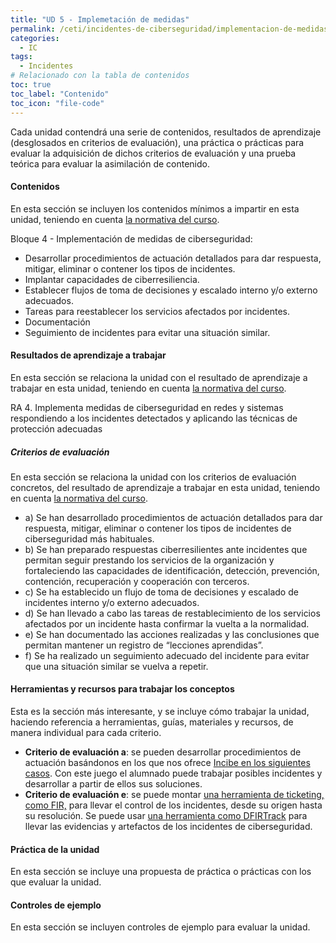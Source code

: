 ```yaml
---
title: "UD 5 - Implemetación de medidas"
permalink: /ceti/incidentes-de-ciberseguridad/implementacion-de-medidas
categories:
  - IC
tags:
  - Incidentes
# Relacionado con la tabla de contenidos
toc: true
toc_label: "Contenido"
toc_icon: "file-code"
---
```


Cada unidad contendrá una serie de contenidos, resultados de aprendizaje (desglosados en criterios de evaluación), una práctica o prácticas para evaluar la adquisición de dichos criterios de evaluación y una prueba teórica para evaluar la asimilación de contenido.

#### Contenidos

En esta sección se incluyen los contenidos mínimos a impartir en esta unidad, teniendo en cuenta [la normativa del curso](https://www.boe.es/diario_boe/txt.php?id=BOE-A-2020-4963).

Bloque 4 - Implementación de medidas de ciberseguridad:

- Desarrollar procedimientos de actuación detallados para dar respuesta, mitigar, eliminar o contener los tipos de incidentes.
- Implantar capacidades de ciberresiliencia.
- Establecer flujos de toma de decisiones y escalado interno y/o externo adecuados.
- Tareas para reestablecer los servicios afectados por incidentes.
- Documentación
- Seguimiento de incidentes para evitar una situación similar.

#### Resultados de aprendizaje a trabajar

En esta sección se relaciona la unidad con el resultado de aprendizaje a trabajar en esta unidad, teniendo en cuenta [la normativa del curso](https://www.boe.es/diario_boe/txt.php?id=BOE-A-2020-4963).

RA 4. Implementa medidas de ciberseguridad en redes y sistemas respondiendo a los incidentes detectados y aplicando las técnicas de protección adecuadas

##### Criterios de evaluación

En esta sección se relaciona la unidad con los criterios de evaluación concretos, del resultado de aprendizaje a trabajar en esta unidad, teniendo en cuenta [la normativa del curso](https://www.boe.es/diario_boe/txt.php?id=BOE-A-2020-4963).

- a) Se han desarrollado procedimientos de actuación detallados para dar respuesta, mitigar, eliminar o contener los tipos de incidentes de ciberseguridad más habituales.
- b) Se han preparado respuestas ciberresilientes ante incidentes que permitan seguir prestando los servicios de la organización y fortaleciendo las capacidades de identificación, detección, prevención, contención, recuperación y cooperación con terceros.
- c) Se ha establecido un flujo de toma de decisiones y escalado de incidentes interno y/o externo adecuados.
- d) Se han llevado a cabo las tareas de restablecimiento de los servicios afectados por un incidente hasta confirmar la vuelta a la normalidad.
- e) Se han documentado las acciones realizadas y las conclusiones que permitan mantener un registro de “lecciones aprendidas”.
- f) Se ha realizado un seguimiento adecuado del incidente para evitar que una situación similar se vuelva a repetir.

#### Herramientas y recursos para trabajar los conceptos

Esta es la sección más interesante, y se incluye cómo trabajar la unidad, haciendo referencia a herramientas, guías, materiales y recursos, de manera individual para cada criterio.

- **Criterio de evaluación a**: se pueden desarrollar procedimientos de actuación basándonos en los que nos ofrece [Incibe en los siguientes casos](https://www.incibe.es/protege-tu-empresa/juego-rol-pyme-seguridad). Con este juego el alumnado puede trabajar posibles incidentes y desarrollar a partir de ellos sus soluciones.
- **Criterio de evaluación e**: se puede montar [una herramienta de ticketing, como FIR,](https://github.com/certsocietegenerale/FIR/) para llevar el control de los incidentes, desde su origen hasta su resolución. Se puede usar [una herramienta como DFIRTrack](https://github.com/dfirtrack/dfirtrack) para llevar las evidencias y artefactos de los incidentes de ciberseguridad.

#### Práctica de la unidad

En esta sección se incluye una propuesta de práctica o prácticas con los que evaluar la unidad.

#### Controles de ejemplo

En esta sección se incluyen controles de ejemplo para evaluar la unidad.
